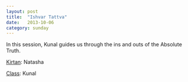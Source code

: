 ```yaml
---
layout: post
title:  "Ishvar Tattva"
date:   2013-10-06
category: sunday
---
```


In this session, Kunal guides us through the ins and outs of the Absolute Truth.

[Kirtan](https://s3.amazonaws.com/beginningbhakti/2013-10-06-Ishvar-Tattva/Natasha.Kirtan.mp3): Natasha

[Class](https://s3.amazonaws.com/beginningbhakti/2013-10-06-Ishvar-Tattva/Kunal.Class.mp3): Kunal

